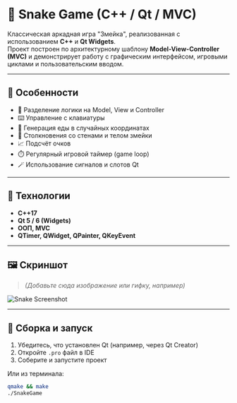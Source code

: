 # 🐍 Snake Game (C++ / Qt / MVC)

Классическая аркадная игра "Змейка", реализованная с использованием **C++** и **Qt Widgets**.  
Проект построен по архитектурному шаблону **Model-View-Controller (MVC)** и демонстрирует работу с графическим интерфейсом, игровыми циклами и пользовательским вводом.

---

## 🚀 Особенности

- 🧠 Разделение логики на Model, View и Controller
- ⌨️ Управление с клавиатуры
- 🍎 Генерация еды в случайных координатах
- 🧱 Столкновения со стенами и телом змейки
- 📈 Подсчёт очков
- ⏱️ Регулярный игровой таймер (game loop)
- 🪄 Использование сигналов и слотов Qt

---

## 🧩 Технологии

- **C++17**
- **Qt 5 / 6 (Widgets)**
- **ООП, MVC**
- **QTimer, QWidget, QPainter, QKeyEvent**

---

## 🖼️ Скриншот

> *(Добавьте сюда изображение или гифку, например)*

![Snake Screenshot](screenshots/snake_game.png)

---

## 🔧 Сборка и запуск

1. Убедитесь, что установлен Qt (например, через Qt Creator)
2. Откройте `.pro` файл в IDE
3. Соберите и запустите проект

Или из терминала:

```bash
qmake && make
./SnakeGame
